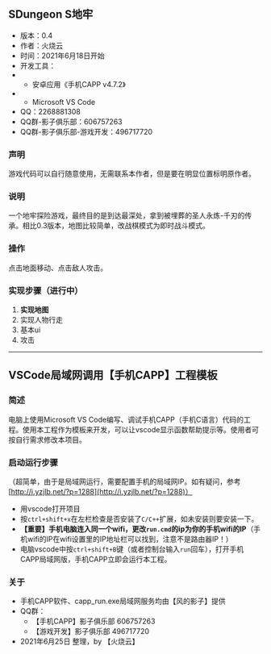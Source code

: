## SDungeon S地牢
* 版本：0.4
* 作者：火烧云
* 时间：2021年6月18日开始
* 开发工具：
* * 安卓应用《手机CAPP v4.7.2》
* * Microsoft VS Code
* QQ：2268881308
* QQ群-影子俱乐部：606757263
* QQ群-影子俱乐部-游戏开发：496717720

### 声明
游戏代码可以自行随意使用，无需联系本作者，但是要在明显位置标明原作者。

### 说明
一个地牢探险游戏，最终目的是到达最深处，拿到被埋葬的圣人永炼-千刃的传承。相比0.3版本，地图比较简单，改战棋模式为即时战斗模式。

### 操作
点击地面移动、点击敌人攻击。

### 实现步骤（进行中）
1. **实现地图**
2. 实现人物行走
3. 基本ui
4. 攻击




----------------------------

## VSCode局域网调用【手机CAPP】工程模板

### 简述

电脑上使用Microsoft VS Code编写、调试手机CAPP（手机C语言）代码的工程。使用本工程作为模板来开发，可以让vscode显示函数帮助提示等。使用者可按自行需求修改本项目。

### 启动运行步骤

（超简单，由于是局域网运行，需要配置手机的局域网IP。如有疑问，参考[http://i.yzjlb.net/?p=1288](http://i.yzjlb.net/?p=1288)）

* 用vscode打开项目
* 按`ctrl+shift+x`在左栏检查是否安装了`C/C++`扩展，如未安装则要安装一下。
* **【重要】手机电脑连入同一个wifi，更改`run.cmd`的ip为你的手机wifi的IP**（手机wifi的IP在wifi设置里的IP地址栏可以找到，注意不是路由器IP！）
* 电脑vscode中按`ctrl+shift+B`键（或者控制台输入`run`回车），打开手机CAPP局域网版，手机CAPP立即会运行本工程。

### 关于

* 手机CAPP软件、capp_run.exe局域网服务均由【风的影子】提供
* QQ群：
	* 【手机CAPP】影子俱乐部 606757263
	* 【游戏开发】影子俱乐部 496717720
* 2021年6月25日 整理，by 【火烧云】

